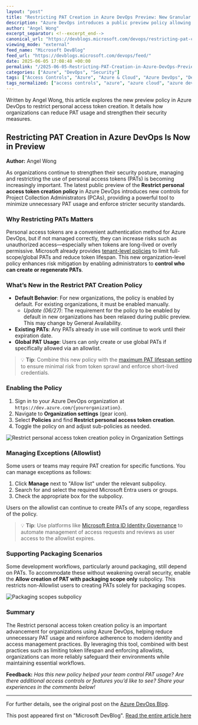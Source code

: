 ```yaml
---
layout: "post"
title: "Restricting PAT Creation in Azure DevOps Preview: New Granular Controls for Administrators"
description: "Azure DevOps introduces a public preview policy allowing administrators to restrict personal access token (PAT) creation. This feature helps organizations reduce unnecessary PAT usage, enforce tighter security controls, and manage exceptions efficiently, supporting stronger security posture and modern IAM practices."
author: "Angel Wong"
excerpt_separator: <!--excerpt_end-->
canonical_url: "https://devblogs.microsoft.com/devops/restricting-pat-creation-in-azure-devops-is-now-in-preview/"
viewing_mode: "external"
feed_name: "Microsoft DevBlog"
feed_url: "https://devblogs.microsoft.com/devops/feed/"
date: 2025-06-05 17:08:48 +00:00
permalink: "/2025-06-05-Restricting-PAT-Creation-in-Azure-DevOps-Preview-New-Granular-Controls-for-Administrators.html"
categories: ["Azure", "DevOps", "Security"]
tags: ["Access Controls", "Azure", "Azure & Cloud", "Azure DevOps", "DevOps", "IAM", "Identity And Access Management", "Microsoft Entra ID", "News", "Organizational Policies", "Packaging Scopes", "PAT Policy", "Personal Access Tokens", "Project Collection Administrators", "Security", "Token Management"]
tags_normalized: ["access controls", "azure", "azure cloud", "azure devops", "devops", "iam", "identity and access management", "microsoft entra id", "news", "organizational policies", "packaging scopes", "pat policy", "personal access tokens", "project collection administrators", "security", "token management"]
---
```


Written by Angel Wong, this article explores the new preview policy in Azure DevOps to restrict personal access token creation. It details how organizations can reduce PAT usage and strengthen their security measures.<!--excerpt_end-->

## Restricting PAT Creation in Azure DevOps Is Now in Preview

**Author:** Angel Wong

As organizations continue to strengthen their security posture, managing and restricting the use of personal access tokens (PATs) is becoming increasingly important. The latest public preview of the **Restrict personal access token creation policy** in Azure DevOps introduces new controls for Project Collection Administrators (PCAs), providing a powerful tool to minimize unnecessary PAT usage and enforce stricter security standards.

### Why Restricting PATs Matters

Personal access tokens are a convenient authentication method for Azure DevOps, but if not managed correctly, they can increase risks such as unauthorized access—especially when tokens are long-lived or overly permissive. Microsoft already provides [tenant-level policies](https://learn.microsoft.com/en-us/azure/devops/organizations/accounts/manage-pats-with-policies-for-administrators) to limit full-scope/global PATs and reduce token lifespan. This new organization-level policy enhances risk mitigation by enabling administrators to **control who can create or regenerate PATs**.

### What’s New in the Restrict PAT Creation Policy

- **Default Behavior**: For new organizations, the policy is enabled by default. For existing organizations, it must be enabled manually.
  - *Update (06/27)*: The requirement for the policy to be enabled by default in new organizations has been relaxed during public preview. This may change by General Availability.
- **Existing PATs**: Any PATs already in use will continue to work until their expiration date.
- **Global PAT Usage**: Users can only create or use global PATs if specifically allowed via an allowlist.

> 💡 **Tip**: Combine this new policy with the [maximum PAT lifespan setting](https://learn.microsoft.com/en-us/azure/devops/organizations/accounts/manage-pats-with-policies-for-administrators?view=azure-devops#set-maximum-lifespan-for-new-pats-tenant-policy) to ensure minimal risk from token sprawl and enforce short-lived credentials.

### Enabling the Policy

1. Sign in to your Azure DevOps organization at `https://dev.azure.com/{yourorganization}`.
2. Navigate to **Organization settings** (gear icon).
3. Select **Policies** and find **Restrict personal access token creation**.
4. Toggle the policy on and adjust sub-policies as needed.

![Restrict personal access token creation policy in Organization Settings](https://devblogs.microsoft.com/devops/wp-content/uploads/sites/6/2025/06/disable-pat-policy-1.png)

### Managing Exceptions (Allowlist)

Some users or teams may require PAT creation for specific functions. You can manage exceptions as follows:

1. Click **Manage** next to "Allow list" under the relevant subpolicy.
2. Search for and select the required Microsoft Entra users or groups.
3. Check the appropriate box for the subpolicy.

Users on the allowlist can continue to create PATs of any scope, regardless of the policy.

> 💡 **Tip**: Use platforms like [Microsoft Entra ID Identity Governance](https://learn.microsoft.com/en-us/entra/id-governance/identity-governance-overview) to automate management of access requests and reviews as user access to the allowlist expires.

### Supporting Packaging Scenarios

Some development workflows, particularly around packaging, still depend on PATs. To accommodate these without weakening overall security, enable the **Allow creation of PAT with packaging scope only** subpolicy. This restricts non-Allowlist users to creating PATs solely for packaging scopes.

![Packaging scopes subpolicy](https://devblogs.microsoft.com/devops/wp-content/uploads/sites/6/2025/06/disable-pat-packaging-only.png)

### Summary

The Restrict personal access token creation policy is an important advancement for organizations using Azure DevOps, helping reduce unnecessary PAT usage and reinforce adherence to modern identity and access management practices. By leveraging this tool, combined with best practices such as limiting token lifespan and enforcing allowlists, organizations can more reliably safeguard their environments while maintaining essential workflows.

**Feedback:**
*Has this new policy helped your team control PAT usage? Are there additional access controls or features you’d like to see? Share your experiences in the comments below!*

---
For further details, see the original post on the [Azure DevOps Blog](https://devblogs.microsoft.com/devops/restricting-pat-creation-in-azure-devops-is-now-in-preview/).

This post appeared first on "Microsoft DevBlog". [Read the entire article here](https://devblogs.microsoft.com/devops/restricting-pat-creation-in-azure-devops-is-now-in-preview/)
